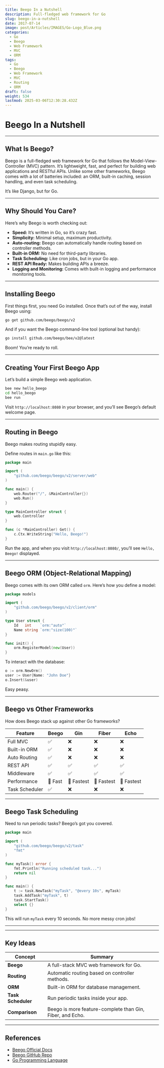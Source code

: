 ```yaml
---
title: Beego In a Nutshell
description: Full-fledged web framework for Go
slug: beego-in-a-nutshell
date: 2017-07-14
image: post/Articles/IMAGES/Go-Logo_Blue.png
categories:
  - Go
  - Beego
  - Web Framework
  - MVC
  - ORM
tags:
  - Go
  - Beego
  - Web Framework
  - MVC
  - Routing
  - ORM
draft: false
weight: 534
lastmod: 2025-03-06T12:30:28.432Z
---
```

# Beego In a Nutshell

<!-- So, you’ve stumbled upon Beego, huh? Maybe you’re tired of wrestling with bloated web frameworks, or perhaps you just like the Go programming language and want to build web apps with it. Either way, you’re in for a treat because Beego is like Go’s chill, no-nonsense web framework that gets stuff done.

Let’s break it all down. -->

***

## What Is Beego?

Beego is a full-fledged web framework for Go that follows the Model-View-Controller (MVC) pattern. It’s lightweight, fast, and perfect for building web applications and RESTful APIs. Unlike some other frameworks, Beego comes with a lot of batteries included: an ORM, built-in caching, session handling, and even task scheduling.

It’s like Django, but for Go.

***

## Why Should You Care?

Here’s why Beego is worth checking out:

* **Speed:** It’s written in Go, so it’s crazy fast.
* **Simplicity:** Minimal setup, maximum productivity.
* **Auto-routing:** Beego can automatically handle routing based on controller methods.
* **Built-in ORM:** No need for third-party libraries.
* **Task Scheduling:** Like cron jobs, but in your Go app.
* **REST API Ready:** Makes building APIs a breeze.
* **Logging and Monitoring:** Comes with built-in logging and performance monitoring tools.

***

## Installing Beego

First things first, you need Go installed. Once that’s out of the way, install Beego using:

```sh
go get github.com/beego/beego/v2
```

And if you want the Beego command-line tool (optional but handy):

```sh
go install github.com/beego/bee/v2@latest
```

Boom! You’re ready to roll.

***

## Creating Your First Beego App

Let’s build a simple Beego web application.

```sh
bee new hello_beego
cd hello_beego
bee run
```

Visit `http://localhost:8080` in your browser, and you’ll see Beego’s default welcome page.

***

## Routing in Beego

Beego makes routing stupidly easy.

Define routes in `main.go` like this:

```go
package main

import (
    "github.com/beego/beego/v2/server/web"
)

func main() {
    web.Router("/", &MainController{})
    web.Run()
}

type MainController struct {
    web.Controller
}

func (c *MainController) Get() {
    c.Ctx.WriteString("Hello, Beego!")
}
```

Run the app, and when you visit `http://localhost:8080/`, you’ll see `Hello, Beego!` displayed.

***

## Beego ORM (Object-Relational Mapping)

Beego comes with its own ORM called `orm`. Here’s how you define a model:

```go
package models

import (
    "github.com/beego/beego/v2/client/orm"
)

type User struct {
    Id   int    `orm:"auto"`
    Name string `orm:"size(100)"`
}

func init() {
    orm.RegisterModel(new(User))
}
```

To interact with the database:

```go
o := orm.NewOrm()
user := User{Name: "John Doe"}
o.Insert(&user)
```

Easy peasy.

***

## Beego vs Other Frameworks

How does Beego stack up against other Go frameworks?

| Feature        | Beego   | Gin        | Fiber      | Echo       |
| -------------- | ------- | ---------- | ---------- | ---------- |
| Full MVC       | ✅       | ❌          | ❌          | ❌          |
| Built-in ORM   | ✅       | ❌          | ❌          | ❌          |
| Auto Routing   | ✅       | ❌          | ❌          | ❌          |
| REST API       | ✅       | ✅          | ✅          | ✅          |
| Middleware     | ✅       | ✅          | ✅          | ✅          |
| Performance    | 🚀 Fast | 🚀 Fastest | 🚀 Fastest | 🚀 Fastest |
| Task Scheduler | ✅       | ❌          | ❌          | ❌          |

***

## Beego Task Scheduling

Need to run periodic tasks? Beego’s got you covered.

```go
package main

import (
    "github.com/beego/beego/v2/task"
    "fmt"
)

func myTask() error {
    fmt.Println("Running scheduled task...")
    return nil
}

func main() {
    t := task.NewTask("myTask", "@every 10s", myTask)
    task.AddTask("myTask", t)
    task.StartTask()
    select {}
}
```

This will run `myTask` every 10 seconds. No more messy cron jobs!

***

<!-- 
## Conclusion

Beego is an awesome web framework for Go developers who want a complete package with minimal fuss. It’s got everything you need to build web apps and APIs efficiently while keeping your code clean and maintainable.

So, if you’re into Go and need a powerful yet simple web framework, give Beego a shot! -->

***

## Key Ideas

| Concept            | Summary                                                   |
| ------------------ | --------------------------------------------------------- |
| **Beego**          | A full-stack MVC web framework for Go.                    |
| **Routing**        | Automatic routing based on controller methods.            |
| **ORM**            | Built-in ORM for database management.                     |
| **Task Scheduler** | Run periodic tasks inside your app.                       |
| **Comparison**     | Beego is more feature-complete than Gin, Fiber, and Echo. |

***

## References

* [Beego Official Docs](https://beego.me/docs)
* [Beego GitHub Repo](https://github.com/beego/beego)
* [Go Programming Language](https://golang.org)

